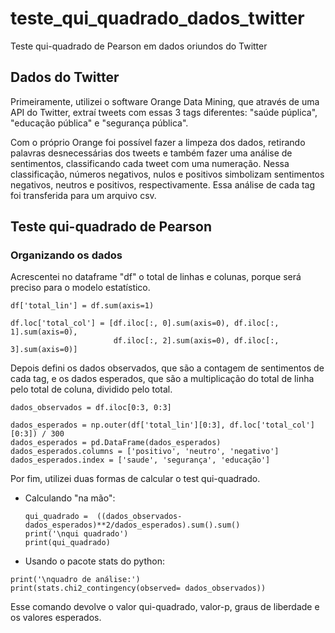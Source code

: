 # teste_qui_quadrado_dados_twitter
Teste qui-quadrado de Pearson em dados oriundos do Twitter 

## Dados do Twitter
Primeiramente, utilizei o software Orange Data Mining, que através de uma API do Twitter, extraí tweets com essas 3 tags diferentes: "saúde púplica", "educação pública" e "segurança pública".  

Com o próprio Orange foi possível fazer a limpeza dos dados, retirando palavras desnecessárias dos tweets e também fazer uma análise de sentimentos, classificando cada tweet com uma numeração. Nessa classificação, números negativos, nulos e positivos simbolizam sentimentos negativos, neutros e positivos, respectivamente.
Essa análise de cada tag foi transferida para um arquivo csv.

## Teste qui-quadrado de Pearson

### Organizando os dados
Acrescentei no dataframe "df" o total de linhas e colunas, porque será preciso para o modelo estatístico.

~~~
df['total_lin'] = df.sum(axis=1) 

df.loc['total_col'] = [df.iloc[:, 0].sum(axis=0), df.iloc[:, 1].sum(axis=0), 
                       df.iloc[:, 2].sum(axis=0), df.iloc[:, 3].sum(axis=0)]
~~~~


Depois defini os dados observados, que são a contagem de sentimentos de cada tag, e os dados esperados, que são a multiplicação do total de linha pelo total de coluna, dividido pelo total.

~~~
dados_observados = df.iloc[0:3, 0:3]

dados_esperados = np.outer(df['total_lin'][0:3], df.loc['total_col'][0:3]) / 300
dados_esperados = pd.DataFrame(dados_esperados)
dados_esperados.columns = ['positivo', 'neutro', 'negativo']
dados_esperados.index = ['saude', 'segurança', 'educação']
~~~

Por fim, utilizei duas formas de calcular o test qui-quadrado.
- Calculando "na mão":
  ~~~
  qui_quadrado =  ((dados_observados-dados_esperados)**2/dados_esperados).sum().sum()
  print('\nqui quadrado')
  print(qui_quadrado)
  ~~~
 
 - Usando o pacote stats do python:
 ~~~
 print('\nquadro de análise:')
 print(stats.chi2_contingency(observed= dados_observados))
 ~~~
 Esse comando devolve o valor qui-quadrado, valor-p, graus de liberdade e os valores esperados.




